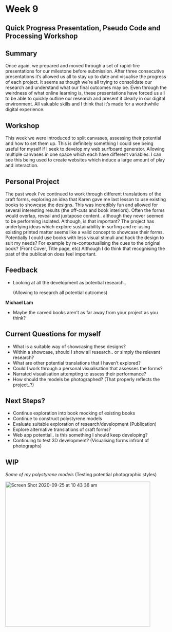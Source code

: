 # Week 9

## Quick Progress Presentation, Pseudo Code and Processing Workshop

## Summary

Once again, we prepared and moved through a set of rapid-fire presentations for our milestone before submission. After three consecutive presentations it’s allowed us all to stay up to date and visualise the progress of each project. It seems as though we’re all trying to consolidate our research and understand what our final outcomes may be. Even through the weirdness of what online learning is, these presentations have forced us all to be able to quickly outline our research and present it clearly in our digital environment. All valuable skills and I think that it’s made for a worthwhile digital experience. 

## Workshop

This week we were introduced to split canvases, assessing their potential and how to set them up. This is definitely something I could see being useful for myself if I seek to develop my web surfboard generator. Allowing multiple canvases in one space which each have different variables. I can see this being used to create websites which induce a large amount of play and interaction.

## Personal Project

The past week I’ve continued to work through different translations of the craft forms, exploring an idea that Karen gave me last lesson to use existing books to showcase the designs. This was incredibly fun and allowed for several interesting results (the off-cuts and book interiors). Often the forms would overlap, reveal and juxtapose content.. although they never seemed to be performing isolated. Although, is that important? The project has underlying ideas which explore sustainability in surfing and re-using existing printed matter seems like a valid concept to showcase their forms. Potentially I could use books with less visual stimuli and hack the design to suit my needs? For example by re-contextualising the cues to the original book? (Front Cover, Title page, etc) Although I do think that recognising the past of the publication  does feel important.

## Feedback

* Looking at all the development as potential research..

  (Allowing to research all potential outcomes) 

**Michael Lam**
 * Maybe the carved books aren’t as far away from your project as you think?


## Current Questions for myself

* What is a suitable way of showcasing these designs?
* Within a showcase, should I show all research.. or simply the relevant research?
* What are other potential translations that I haven’t explored?
* Could I work through a personal visualisation that assesses the forms? 
* Narrated visualisation attempting to assess their performance?
* How should the models be photographed? (That properly reflects the project..?)

## Next Steps?

* Continue exploration into book mocking of existing books
* Continue to construct polystyrene models
* Evaluate suitable exploration of research/development (Publication)
* Explore alternative translations of craft forms?
* Web app potential.. is this something I should keep developing?
* Continuing to test 3D development? (Visualising forms infront of photographs)

## WIP

*Some of my polystyrene models*
(Testing potential photographic styles)

<img width="451" alt="Screen Shot 2020-09-25 at 10 43 36 am" src="https://user-images.githubusercontent.com/68723193/94330395-85883780-0007-11eb-9f32-c67829ec4f6e.png">




